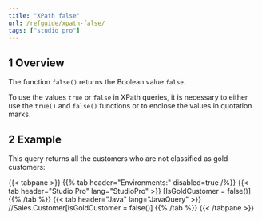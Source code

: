 ```yaml
---
title: "XPath false"
url: /refguide/xpath-false/
tags: ["studio pro"]
---
```


## 1 Overview

The function `false()` returns the Boolean value `false`.

To use the values `true` or `false` in XPath queries, it is necessary to either use the `true()` and `false()` functions or to enclose the values in quotation marks.

## 2 Example

This query returns all the customers who are not classified as gold customers:

{{< tabpane >}}
  {{% tab header="Environments:" disabled=true /%}}
  {{< tab header="Studio Pro" lang="StudioPro" >}}
    [IsGoldCustomer = false()]
    {{% /tab %}}
  {{< tab header="Java" lang="JavaQuery" >}}
     //Sales.Customer[IsGoldCustomer = false()]
    {{% /tab %}}
{{< /tabpane >}}

